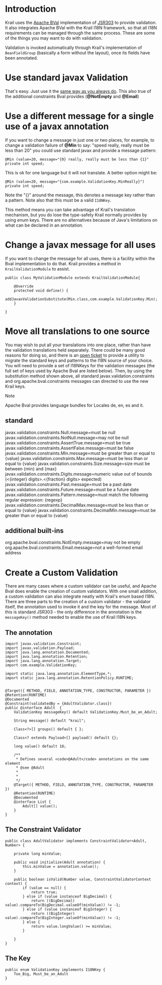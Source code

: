 # Introduction

Krail uses the [Apache BVal](http://bval.apache.org/) implementation of [JSR303](https://jcp.org/en/jsr/detail?id=303) to provide validation.  It also integrates Apache BVal with the Krail I18N framework, so that all I18N requirements can be managed through the same process.  These are some of the things you may want to do with validation.

Validation is invoked automatically through Krail's implementation of ```BeanFieldGroup``` (basically a form without the layout), once its fields have been annotated.

# Use standard javax Validation

That's easy.  Just use it the [same way as you always do](http://docs.oracle.com/javaee/6/tutorial/doc/gircz.html).  This also true of the additional constraints Bval provides (**@NotEmpty** and **@Email**)

# Use a different message for a single use of a javax annotation

If you want to change a message in just one or two places, for example, to change a validation failure of **@Min** to say:  "speed really, really must be less than 20" you could use standard javax and provide a message pattern:
```
@Min (value=20, message="{0} really, really must be less than {1}"
private int speed;
```
This is ok for one language but it will not translate.  A better option might be:
```
@Min (value=20, message="{com.example.ValidationKey.MinReally}")
private int speed;
```
Note the "{}" around the message, this denotes a message key rather than a pattern.  Note also that this must be a valid ```I18NKey```.

This method means you can take advantage of Krail's translation mechanism, but you do lose the type-safety Krail normally provides by using enum keys.  There are no alternatives because of Java's limitations on what can be declared in an annotation.

# Change a javax message for all uses

If you want to change the message for all uses, there is a facility within the Bval implementation to do that.  Krail provides a method in ```KrailValidationModule``` to assist.
```
public class MyValidationModule extends KrailValidationModule{

    @Override 
    protected void define() { 
        addJavaxValidationSubstitute(Min.class,com.example.ValidationKey.Min);
    }

}
```


# Move all translations to one source

You may wish to put all your translations into one place, rather than have the validation translations held separately.  There could be many good reasons for doing so, and there is an [open ticket](https://github.com/davidsowerby/krail/issues/319) to provide a utility to migrate the standard keys and patterns to the I18N source of your choice.  You will need to provide a set of I18NKeys for the validation messages (the full set of keys used by Apache Bval are listed below).  Then, by using the substitution method shown above, all standard javax.validation.constraints and org.apache.bval.constraints messages can directed to use the new Krail keys.

<div class="admonition note">
<p class="first admonition-title">Note</p>
<p class="last">Apache Bval provides language bundles for Locales de, en, es and it.</p>
</div>


## standard
javax.validation.constraints.Null.message=must be null
javax.validation.constraints.NotNull.message=may not be null
javax.validation.constraints.AssertTrue.message=must be true
javax.validation.constraints.AssertFalse.message=must be false
javax.validation.constraints.Min.message=must be greater than or equal to {value}
javax.validation.constraints.Max.message=must be less than or equal to {value}
javax.validation.constraints.Size.message=size must be between {min} and {max}
javax.validation.constraints.Digits.message=numeric value out of bounds (<{integer} digits>.<{fraction} digits> expected)
javax.validation.constraints.Past.message=must be a past date
javax.validation.constraints.Future.message=must be a future date
javax.validation.constraints.Pattern.message=must match the following regular expression: {regexp}
javax.validation.constraints.DecimalMax.message=must be less than or equal to {value}
javax.validation.constraints.DecimalMin.message=must be greater than or equal to {value}

## additional built-ins
org.apache.bval.constraints.NotEmpty.message=may not be empty
org.apache.bval.constraints.Email.message=not a well-formed email address


# Create a Custom Validation

There are many cases where a custom validator can be useful, and Apache Bval does enable the creation of custom validators.  With one small addition, a custom validation can also integrate neatly with Krail's enum based I18N.  There are three parts to the creation of a custom validator - the validator itself, the annotation used to invoke it and the key for the message.  Most of this is standard JSR303 - the only difference in the annotation is the ```messageKey()``` method needed to enable the use of Krail I18N keys.

## The annotation

```
import javax.validation.Constraint;
import javax.validation.Payload;
import java.lang.annotation.Documented;
import java.lang.annotation.Retention;
import java.lang.annotation.Target;
import com.example.ValidationKey;

import static java.lang.annotation.ElementType.*;
import static java.lang.annotation.RetentionPolicy.RUNTIME;


@Target({ METHOD, FIELD, ANNOTATION_TYPE, CONSTRUCTOR, PARAMETER })
@Retention(RUNTIME)
@Documented
@Constraint(validatedBy = {AdultValidator.class})
public @interface Adult  {
    ValidationKey messageKey() default ValidationKey.Must_be_an_Adult;

    String message() default "krail";

    Class<?>[] groups() default { };

    Class<? extends Payload>[] payload() default {};

    long value() default 18;

    /**
     * Defines several <code>@Adult</code> annotations on the same element
     * @see @Adult
     *
     * 
     */
    @Target({ METHOD, FIELD, ANNOTATION_TYPE, CONSTRUCTOR, PARAMETER })
    @Retention(RUNTIME)
    @Documented
    @interface List {
        Adult[] value();
    }
}
```

## The Constraint Validator
```
public class AdultValidator implements ConstraintValidator<Adult, Number> {

    private long minValue;

    public void initialize(Adult annotation) {
        this.minValue = annotation.value();
    }

    public boolean isValid(Number value, ConstraintValidatorContext context) {
        if (value == null) {
            return true;
        } else if (value instanceof BigDecimal) {
            return ((BigDecimal) value).compareTo(BigDecimal.valueOf(minValue)) != -1;
        } else if (value instanceof BigInteger) {
            return ((BigInteger) value).compareTo(BigInteger.valueOf(minValue)) != -1;
        } else {
            return value.longValue() >= minValue;
        }

    }
}
```

## The Key
```
public enum ValidationKey implements I18NKey {
    Too_Big, Must_be_an_Adult
}
```